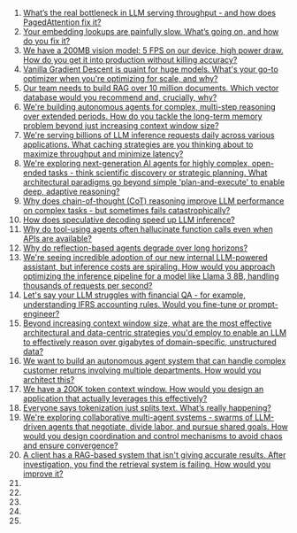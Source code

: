 1. [What’s the real bottleneck in LLM serving throughput - and how does PagedAttention fix it?](https://github.com/SrGrace/generative-ai-compass/blob/main/interviews_scenarios/1.md) 
2. [Your embedding lookups are painfully slow. What’s going on, and how do you fix it?](https://github.com/SrGrace/generative-ai-compass/blob/main/interviews_scenarios/2.md)
3. [We have a 200MB vision model: 5 FPS on our device, high power draw. How do you get it into production without killing accuracy?](https://github.com/SrGrace/generative-ai-compass/blob/main/interviews_scenarios/3.md)
4. [Vanilla Gradient Descent is quaint for huge models. What's your go-to optimizer when you're optimizing for scale, and why?](https://github.com/SrGrace/generative-ai-compass/blob/main/interviews_scenarios/4.md)
5. [Our team needs to build RAG over 10 million documents. Which vector database would you recommend and, crucially, why?](https://github.com/SrGrace/generative-ai-compass/blob/main/interviews_scenarios/5.md)
6. [We're building autonomous agents for complex, multi-step reasoning over extended periods. How do you tackle the long-term memory problem beyond just increasing context window size?](https://github.com/SrGrace/generative-ai-compass/blob/main/interviews_scenarios/6.md)
7. [We're serving billions of LLM inference requests daily across various applications. What caching strategies are you thinking about to maximize throughput and minimize latency?](https://github.com/SrGrace/generative-ai-compass/blob/main/interviews_scenarios/7.md)
8. [We're exploring next-generation AI agents for highly complex, open-ended tasks - think scientific discovery or strategic planning. What architectural paradigms go beyond simple 'plan-and-execute' to enable deep, adaptive reasoning?](https://github.com/SrGrace/generative-ai-compass/blob/main/interviews_scenarios/8.md)
9. [Why does chain-of-thought (CoT) reasoning improve LLM performance on complex tasks - but sometimes fails catastrophically?](https://github.com/SrGrace/generative-ai-compass/blob/main/interviews_scenarios/9.md)
10. [How does speculative decoding speed up LLM inference?](https://github.com/SrGrace/generative-ai-compass/blob/main/interviews_scenarios/10.md)
11. [Why do tool-using agents often hallucinate function calls even when APIs are available?](https://github.com/SrGrace/generative-ai-compass/blob/main/interviews_scenarios/11.md)
12. [Why do reflection-based agents degrade over long horizons?](https://github.com/SrGrace/generative-ai-compass/blob/main/interviews_scenarios/12.md)
13. [We're seeing incredible adoption of our new internal LLM-powered assistant, but inference costs are spiraling. How would you approach optimizing the inference pipeline for a model like Llama 3 8B, handling thousands of requests per second?](https://github.com/SrGrace/generative-ai-compass/blob/main/interviews_scenarios/13.md)
14. [Let's say your LLM struggles with financial QA - for example, understanding IFRS accounting rules. Would you fine-tune or prompt-engineer?](https://github.com/SrGrace/generative-ai-compass/blob/main/interviews_scenarios/14.md)
15. [Beyond increasing context window size, what are the most effective architectural and data-centric strategies you'd employ to enable an LLM to effectively reason over gigabytes of domain-specific, unstructured data?](https://github.com/SrGrace/generative-ai-compass/blob/main/interviews_scenarios/15.md)
16. [We want to build an autonomous agent system that can handle complex customer returns involving multiple departments. How would you architect this?](https://github.com/SrGrace/generative-ai-compass/blob/main/interviews_scenarios/16.md)
17. [We have a 200K token context window. How would you design an application that actually leverages this effectively?](https://github.com/SrGrace/generative-ai-compass/blob/main/interviews_scenarios/17.md)
18. [Everyone says tokenization just splits text. What’s really happening?](https://github.com/SrGrace/generative-ai-compass/blob/main/interviews_scenarios/18.md)
19. [We're exploring collaborative multi-agent systems - swarms of LLM-driven agents that negotiate, divide labor, and pursue shared goals. How would you design coordination and control mechanisms to avoid chaos and ensure convergence?](https://github.com/SrGrace/generative-ai-compass/blob/main/interviews_scenarios/19.md)
20. [A client has a RAG-based system that isn't giving accurate results. After investigation, you find the retrieval system is failing. How would you improve it?](https://github.com/SrGrace/generative-ai-compass/blob/main/interviews_scenarios/20.md)
21. [](https://github.com/SrGrace/generative-ai-compass/blob/main/interviews_scenarios/21.md)
22. [](https://github.com/SrGrace/generative-ai-compass/blob/main/interviews_scenarios/22.md)
23. [](https://github.com/SrGrace/generative-ai-compass/blob/main/interviews_scenarios/23.md)
24. [](https://github.com/SrGrace/generative-ai-compass/blob/main/interviews_scenarios/24.md)
25. [](https://github.com/SrGrace/generative-ai-compass/blob/main/interviews_scenarios/25.md)

